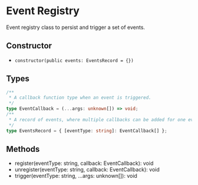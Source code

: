 # Event Registry

Event registry class to persist and trigger a set of events.

## Constructor

* `constructor(public events: EventsRecord = {})`

## Types

```typescript
/**
 * A callback function type when an event is triggered.
 */
type EventCallback = (...args: unknown[]) => void;
/**
 * A record of events, where multiple callbacks can be added for one event.
 */
type EventsRecord = { [eventType: string]: EventCallback[] };
```

## Methods

* register(eventType: string, callback: EventCallback): void
* unregister(eventType: string, callback: EventCallback): void
* trigger(eventType: string, ...args: unknown[]): void